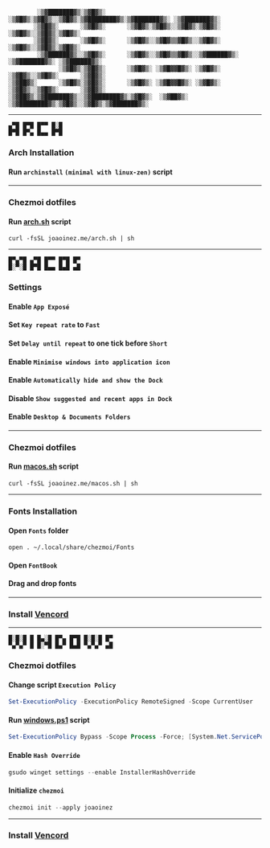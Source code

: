 ```
        ░▒▓███████▓▒░▒▓█▓▒░      ░▒▓█▓▒░▒▓█▓▒░░▒▓█▓▒░▒▓████████▓▒░▒▓███████▓▒░ ░▒▓███████▓▒░
       ░▒▓█▓▒░      ░▒▓█▓▒░      ░▒▓█▓▒░▒▓█▓▒░░▒▓█▓▒░▒▓█▓▒░      ░▒▓█▓▒░░▒▓█▓▒░▒▓█▓▒░
       ░▒▓█▓▒░      ░▒▓█▓▒░      ░▒▓█▓▒░░▒▓█▓▒▒▓█▓▒░░▒▓█▓▒░      ░▒▓█▓▒░░▒▓█▓▒░▒▓█▓▒░
        ░▒▓██████▓▒░░▒▓█▓▒░      ░▒▓█▓▒░░▒▓█▓▒▒▓█▓▒░░▒▓██████▓▒░ ░▒▓███████▓▒░ ░▒▓██████▓▒░
              ░▒▓█▓▒░▒▓█▓▒░      ░▒▓█▓▒░ ░▒▓█▓▓█▓▒░ ░▒▓█▓▒░      ░▒▓█▓▒░░▒▓█▓▒░      ░▒▓█▓▒░
░▒▓██▓▒░      ░▒▓█▓▒░▒▓█▓▒░      ░▒▓█▓▒░ ░▒▓█▓▓█▓▒░ ░▒▓█▓▒░      ░▒▓█▓▒░░▒▓█▓▒░      ░▒▓█▓▒░
░▒▓██▓▒░▒▓███████▓▒░░▒▓████████▓▒░▒▓█▓▒░  ░▒▓██▓▒░  ░▒▓████████▓▒░▒▓█▓▒░░▒▓█▓▒░▒▓███████▓▒░
```

---

```
▄▀█ █▀█ █▀▀ █░█
█▀█ █▀▄ █▄▄ █▀█
```

### Arch Installation

<!-- #### Disable IPv6 (optional):

1. Press `e` during GRUB screen
2. Add `ipv6.disable=1` at the end of the `linux` line
3. Save GRUB settings by pressing `Ctrl + x` -->

#### Run `archinstall` `(minimal with linux-zen)` script

---

### Chezmoi dotfiles

#### Run [arch.sh](https://github.com/JoaoInez/personal-website/blob/main/arch.sh) script

```shell
curl -fsSL joaoinez.me/arch.sh | sh
```

---

```
█▀▄▀█ ▄▀█ █▀▀ █▀█ █▀
█░▀░█ █▀█ █▄▄ █▄█ ▄█
```

### Settings

#### Enable `App Exposé`

#### Set `Key repeat rate` to `Fast`

#### Set `Delay until repeat` to one tick before `Short`

#### Enable `Minimise windows into application icon`

#### Enable `Automatically hide and show the Dock`

#### Disable `Show suggested and recent apps in Dock`

#### Enable `Desktop & Documents Folders`

---

### Chezmoi dotfiles

#### Run [macos.sh](https://github.com/JoaoInez/personal-website/blob/main/macos.sh) script

```shell
curl -fsSL joaoinez.me/macos.sh | sh
```

---

### Fonts Installation

#### Open `Fonts` folder

```shell
open . ~/.local/share/chezmoi/Fonts
```

#### Open `FontBook`

#### Drag and drop fonts

---

### Install [Vencord](https://vencord.dev/download/)

---

```
█░█░█ █ █▄░█ █▀▄ █▀█ █░█░█ █▀
▀▄▀▄▀ █ █░▀█ █▄▀ █▄█ ▀▄▀▄▀ ▄█
```

### Chezmoi dotfiles

#### Change script `Execution Policy`

```ps1
Set-ExecutionPolicy -ExecutionPolicy RemoteSigned -Scope CurrentUser
```

#### Run [windows.ps1](https://github.com/JoaoInez/personal-website/blob/main/windows.ps1) script

```ps1
Set-ExecutionPolicy Bypass -Scope Process -Force; [System.Net.ServicePointManager]::SecurityProtocol = [System.Net.ServicePointManager]::SecurityProtocol -bor 3072; iex ((New-Object System.Net.WebClient).DownloadString('https://joaoinez.me/windows.ps1'))
```

#### Enable `Hash Override`

```ps1
gsudo winget settings --enable InstallerHashOverride
```

#### Initialize `chezmoi`

```ps1
chezmoi init --apply joaoinez
```

---

### Install [Vencord](https://vencord.dev/download/)
